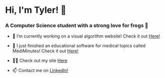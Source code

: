 # Hi, I'm Tyler! 👋
<h3 align="left">A Computer Science student with a strong love for frogs 🐸</h3>

- 🔭 I’m currently working on a visual algorithm website! Check it out [Here!](https://algorithm-tutor.vercel.app/)

- 🐸 I just finished an educational software for medical topics called MediMinutes! Check it out [Here!](https://medi-minutes.vercel.app/)

- 👨‍💻 Check out my site [Here](https://tylerbeach.site)

- 📫 Contact me on [LinkedIn!](https://www.linkedin.com/in/tylerbe/)
